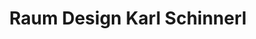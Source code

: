 ---
title: "Raum Design Karl Schinnerl"
url: /st-georgen-an-der-gusen/raum-design-karl-schinnerl/
shop: Raumausstattung
---